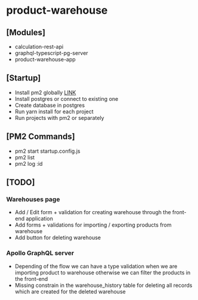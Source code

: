 # product-warehouse

## [Modules]

- calculation-rest-api
- graphql-typescript-pg-server
- product-warehouse-app

## [Startup]

- Install pm2 globally [LINK](https://pm2.keymetrics.io/)
- Install postgres or connect to existing one
- Create database in postgres
- Run yarn install for each project
- Run projects with pm2 or separately

## [PM2 Commands]

- pm2 start startup.config.js
- pm2 list
- pm2 log :id

## [TODO]

### Warehouses page

- Add / Edit form + validation for creating warehouse through the front-end application
- Add forms + validations for importing / exporting products from warehouse
- Add button for deleting warehouse

### Apollo GraphQL server

- Depending of the flow we can have a type validation when we are importing product to warehouse otherwise we can filter the products in the front-end
- Missing constrain in the warehouse_history table for deleting all records which are created for the deleted warehouse
